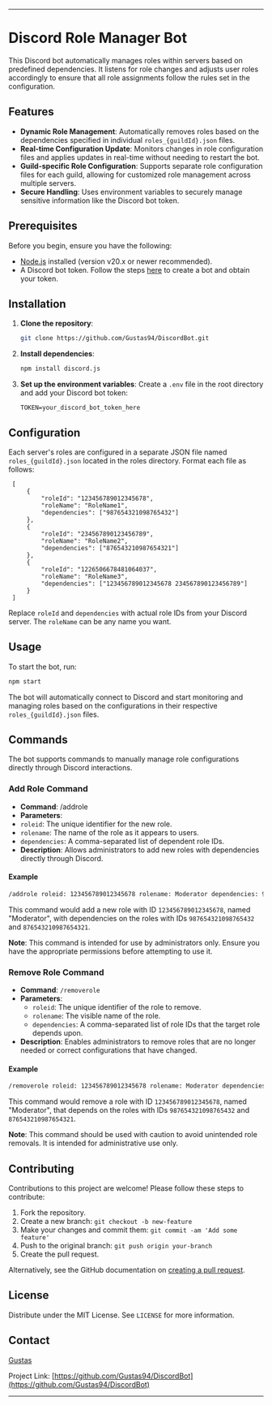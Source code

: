 
---

# Discord Role Manager Bot

This Discord bot automatically manages roles within servers based on predefined dependencies. It listens for role changes and adjusts user roles accordingly to ensure that all role assignments follow the rules set in the configuration.

## Features

- **Dynamic Role Management**: Automatically removes roles based on the dependencies specified in individual `roles_{guildId}.json` files.
- **Real-time Configuration Update**: Monitors changes in role configuration files and applies updates in real-time without needing to restart the bot.
- **Guild-specific Role Configuration**: Supports separate role configuration files for each guild, allowing for customized role management across multiple servers.
- **Secure Handling**: Uses environment variables to securely manage sensitive information like the Discord bot token.

## Prerequisites

Before you begin, ensure you have the following:

- [Node.js](https://nodejs.org/) installed (version v20.x or newer recommended).
- A Discord bot token. Follow the steps [here](https://discord.com/developers/applications) to create a bot and obtain your token.

## Installation

1. **Clone the repository**:
   ```bash
   git clone https://github.com/Gustas94/DiscordBot.git
   ```

2. **Install dependencies**:
   ```bash
   npm install discord.js
   ```

3. **Set up the environment variables**:
   Create a `.env` file in the root directory and add your Discord bot token:
   ```plaintext
   TOKEN=your_discord_bot_token_here
   ```

## Configuration

Each server's roles are configured in a separate JSON file named `roles_{guildId}.json` located in the roles directory. Format each file as follows:
 ```
  [
      {
          "roleId": "123456789012345678",
          "roleName": "RoleName1",
          "dependencies": ["987654321098765432"]
      },
      {
          "roleId": "234567890123456789",
          "roleName": "RoleName2",
          "dependencies": ["876543210987654321"]
      },
      {
          "roleId": "1226506678481064037",
          "roleName": "RoleName3",
          "dependencies": ["123456789012345678 234567890123456789"]
      }
  ]
  ```
  Replace `roleId` and `dependencies` with actual role IDs from your Discord server. The `roleName` can be any name you want.

## Usage

To start the bot, run:
```bash
npm start
```

The bot will automatically connect to Discord and start monitoring and managing roles based on the configurations in their respective `roles_{guildId}.json` files.

## Commands

The bot supports commands to manually manage role configurations directly through Discord interactions.

### Add Role Command
 - **Command**: /addrole
 - **Parameters**:
 - `roleid`: The unique identifier for the new role.
 - `rolename`: The name of the role as it appears to users.
 - `dependencies`: A comma-separated list of dependent role IDs.
 - **Description**: Allows administrators to add new roles with dependencies directly through Discord.

#### Example
```bash
/addrole roleid: 123456789012345678 rolename: Moderator dependencies: 987654321098765432 876543210987654321
```

This command would add a new role with ID `123456789012345678`, named "Moderator", with dependencies on the roles with IDs `987654321098765432` and `876543210987654321`.

**Note**: This command is intended for use by administrators only. Ensure you have the appropriate permissions before attempting to use it.

### Remove Role Command
- **Command**: `/removerole`
- **Parameters**:
  - `roleid`: The unique identifier of the role to remove.
  - `rolename`: The visible name of the role.
  - `dependencies`: A comma-separated list of role IDs that the target role depends upon.
- **Description**: Enables administrators to remove roles that are no longer needed or correct configurations that have changed.

#### Example
```bash
/removerole roleid: 123456789012345678 rolename: Moderator dependencies: 987654321098765432, 876543210987654321
```
This command would remove a role with ID `123456789012345678`, named "Moderator", that depends on the roles with IDs `987654321098765432` and `876543210987654321`.

**Note**: This command should be used with caution to avoid unintended role removals. It is intended for administrative use only.

## Contributing

Contributions to this project are welcome! Please follow these steps to contribute:

1. Fork the repository.
2. Create a new branch: `git checkout -b new-feature`
3. Make your changes and commit them: `git commit -am 'Add some feature'`
4. Push to the original branch: `git push origin your-branch`
5. Create the pull request.

Alternatively, see the GitHub documentation on [creating a pull request](https://help.github.com/articles/creating-a-pull-request/).

## License

Distribute under the MIT License. See `LICENSE` for more information.

## Contact

[Gustas](https://github.com/Gustas94)

Project Link: [https://github.com/Gustas94/DiscordBot](https://github.com/Gustas94/DiscordBot)

---
